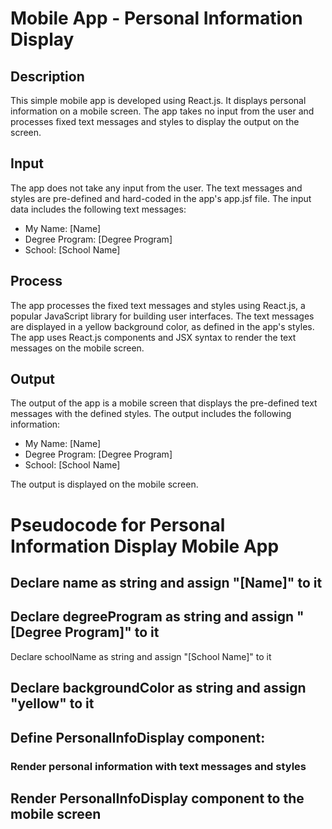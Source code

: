 # Mobile App - Personal Information Display

## Description
This simple mobile app is developed using React.js. It displays personal information on a mobile screen. The app takes no input from the user and processes fixed text messages and styles to display the output on the screen.

## Input
The app does not take any input from the user. The text messages and styles are pre-defined and hard-coded in the app's app.jsf file. The input data includes the following text messages:
- My Name: [Name]
- Degree Program: [Degree Program]
- School: [School Name]

## Process
The app processes the fixed text messages and styles using React.js, a popular JavaScript library for building user interfaces. The text messages are displayed in a yellow background color, as defined in the app's styles. The app uses React.js components and JSX syntax to render the text messages on the mobile screen.

## Output
The output of the app is a mobile screen that displays the pre-defined text messages with the defined styles. The output includes the following information:
- My Name: [Name]
- Degree Program: [Degree Program]
- School: [School Name]

The output is displayed on the mobile screen.


# Pseudocode for Personal Information Display Mobile App

## Declare name as string and assign "[Name]" to it
## Declare degreeProgram as string and assign "[Degree Program]" to it
Declare schoolName as string and assign "[School Name]" to it

## Declare backgroundColor as string and assign "yellow" to it

## Define PersonalInfoDisplay component:
  ### Render personal information with text messages and styles

## Render PersonalInfoDisplay component to the mobile screen


